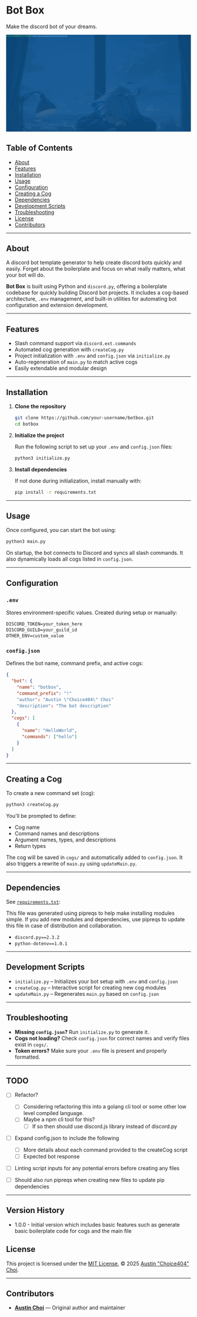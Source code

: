 # Bot Box

Make the discord bot of your dreams.

![](./readme_assets/botbox_showcase.gif)

## Table of Contents

- [About](#about)
- [Features](#features)
- [Installation](#installation)
- [Usage](#usage)
- [Configuration](#configuration)
- [Creating a Cog](#creating-a-cog)
- [Dependencies](#dependencies)
- [Development Scripts](#development-scripts)
- [Troubleshooting](#troubleshooting)
- [License](#license)
- [Contributors](#contributors)

---

## About

A discord bot template generator to help create discord bots quickly and easily. Forget about the boilerplate and focus on what really matters, what your bot will do.

**Bot Box** is built using Python and `discord.py`, offering a boilerplate codebase for quickly building Discord bot projects. It includes a cog-based architecture, `.env` management, and built-in utilities for automating bot configuration and extension development.

---

## Features

- Slash command support via `discord.ext.commands`
- Automated cog generation with `createCog.py`
- Project initialization with `.env` and `config.json` via `initialize.py`
- Auto-regeneration of `main.py` to match active cogs
- Easily extendable and modular design

---

## Installation

1. **Clone the repository**

   ```bash
   git clone https://github.com/your-username/botbox.git
   cd botbox
   ```

2. **Initialize the project**

   Run the following script to set up your `.env` and `config.json` files:

   ```bash
   python3 initialize.py
   ```

3. **Install dependencies**

   If not done during initialization, install manually with:

   ```bash
   pip install -r requirements.txt
   ```

---

## Usage

Once configured, you can start the bot using:

```bash
python3 main.py
```

On startup, the bot connects to Discord and syncs all slash commands. It also dynamically loads all cogs listed in `config.json`.

---

## Configuration

### `.env`

Stores environment-specific values. Created during setup or manually:

```
DISCORD_TOKEN=your_token_here
DISCORD_GUILD=your_guild_id
OTHER_ENV=custom_value
```

### `config.json`

Defines the bot name, command prefix, and active cogs:

```json
{
  "bot": {
    "name": "botbox",
    "command_prefix": "!"
    "author": "Austin \"Choice404\" Choi"
    "description": "The bot description"
  },
  "cogs": [
    {
      "name": "HelloWorld",
      "commands": ["hello"]
    }
  ]
}
```

---

## Creating a Cog

To create a new command set (cog):

```bash
python3 createCog.py
```

You'll be prompted to define:

- Cog name
- Command names and descriptions
- Argument names, types, and descriptions
- Return types

The cog will be saved in `cogs/` and automatically added to `config.json`. It also triggers a rewrite of `main.py` using `updateMain.py`.

---

## Dependencies

See [`requirements.txt`](requirements.txt):

This file was generated using pipreqs to help make installing modules simple. If you add new modules and dependencies, use pipreqs to update this file in case of distribution and collaboration.

- `discord.py==2.3.2`
- `python-dotenv==1.0.1`

---

## Development Scripts

- `initialize.py` – Initializes your bot setup with `.env` and `config.json`
- `createCog.py` – Interactive script for creating new cog modules
- `updateMain.py` – Regenerates `main.py` based on `config.json`

---

## Troubleshooting

- **Missing `config.json`?** Run `initialize.py` to generate it.
- **Cogs not loading?** Check `config.json` for correct names and verify files exist in `cogs/`.
- **Token errors?** Make sure your `.env` file is present and properly formatted.

---

## TODO
- [ ] Refactor?
  - [ ] Considering refactoring this into a golang cli tool or some other low level compiled language.
  - [ ] Maybe a npm cli tool for this?
    - [ ] If so then should use discord.js library instead of discord.py
- [ ] Expand config.json to include the following
  - [ ] More details about each command provided to the createCog script
  - [ ] Expected bot response
- [ ] Linting script inputs for any potential errors before creating any files
- [ ] Should also run pipreqs when creating new files to update pip dependencies


---

## Version History

- 1.0.0 - Initial version which includes basic features such as generate basic boilerplate code for cogs and the main file

## License

This project is licensed under the [MIT License](LICENSE), © 2025 [Austin \"Choice404\" Choi](https://github.com/choice404).

---

## Contributors

- **[Austin Choi](https://github.com/choice404)** — Original author and maintainer
